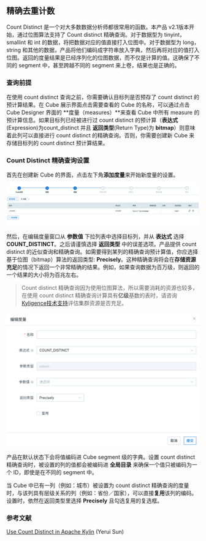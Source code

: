 ## 精确去重计数

Count Distinct 是一个对大多数数据分析师都很常用的函数。本产品 v2.1版本开始，通过位图算法支持了 Count distinct 精确查询。对于数据型为 tinyint， smallint 和 int 的数据，将把数据对应的值直接打入位图中。对于数据型为 long，string 和其他的数据，产品将他们编码成字符串放入字典，然后再将对应的值打入位图。返回的度量结果是已经序列化的位图数据，而不仅是计算的值。这确保了不同的 segment 中，甚至跨越不同的 segment 来上卷，结果也是正确的。

### 查询前提

在使用 count distinct 查询之前，你需要确认目标列是否预存了 count distinct 的预计算结果。在 Cube 展示界面点击需要查看的 Cube 的名称，可以通过点击 Cube Designer 界面的 **度量（measures）**来查看 Cube 中所有 measure 的预计算信息。如果目标列已经被进行过 count distinct 的预计算（**表达式**(Expression)为count_distinct 并且 **返回类型**(Return Type)为 **bitmap**）则意味着此列可以直接进行 count distinct 的精确查询。否则，你需要创建新 Cube 来存储目标列的 count distinct 预计算结果。



### Count Distinct 精确查询设置 

首先在创建新 Cube 的界面，点击左下角**添加度量**来开始新度量的设置。

![添加度量](../images/count_distinct_pre/CountDistinctPre_cn_add.png)



然后，在编辑度量窗口从 **参数值** 下拉列表中选择目标列，并从 **表达式** 选择 **COUNT_DISTINCT**。之后请谨慎选择 **返回类型** 中的误差选项。产品提供 count distinct 的近似查询和精确查询。如需要得到某列的精确查询预计算值，你应选择基于位图（bitmap）算法的返回类型: **Precisely**。这种精确查询将会在**存储资源充足**的情况下返回一个非常精确的结果。例如，如果查询数据为百万级，则返回的一个结果的大小将为百兆左右。

> Count distinct 精确查询因为使用位图算法，所以需要消耗的资源也较多，在使用 count distinct 精确查询计算具有**亿级**基数的表时，请咨询[Kyligence技术支持](../../introduction/get_support.cn.md)评估集群资源是否充足。

![添加精确 COUNT_DISTINCT 度量](../images/count_distinct_pre/CountDistinctPre_cn_edit.png)

产品在默认状态下会将值编码进 Cube segment 级的字典。设置 count distinct 精确查询时，被设置的列的值都会被编码进 **全局目录** 来确保一个值只被编码为一个 ID，即使是在不同的 segment 中。

当 Cube 中已有一列（例如：城市）被设置为 count distinct 精确查询的度量时，与该列具有层级关系的列（例如：省份／国家），可以直接**复用**该列的编码。设置时，依然在返回类型里选择 **Precisely** 且勾选复用的复选框。



### 参考文献

[Use Count Distinct in Apache Kylin](http://kylin.apache.org/blog/2016/08/01/count-distinct-in-kylin/) (Yerui Sun)

